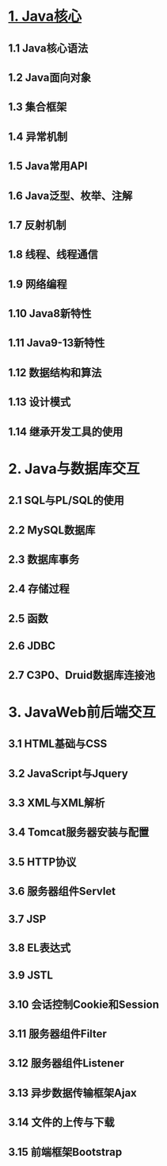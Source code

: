 
# [1. Java核心]()
## 1.1 Java核心语法
## 1.2 Java面向对象
## 1.3 集合框架
## 1.4 异常机制
## 1.5 Java常用API
## 1.6 Java泛型、枚举、注解
## 1.7 反射机制
## 1.8 线程、线程通信
## 1.9 网络编程
## 1.10 Java8新特性
## 1.11 Java9-13新特性
## 1.12 数据结构和算法
## 1.13 设计模式
## 1.14 继承开发工具的使用
# 2. Java与数据库交互
## 2.1 SQL与PL/SQL的使用
## 2.2 MySQL数据库
## 2.3 数据库事务
## 2.4 存储过程
## 2.5 函数
## 2.6 JDBC
## 2.7 C3P0、Druid数据库连接池
# 3. JavaWeb前后端交互
## 3.1 HTML基础与CSS
## 3.2 JavaScript与Jquery
## 3.3 XML与XML解析
## 3.4 Tomcat服务器安装与配置
## 3.5 HTTP协议
## 3.6 服务器组件Servlet
## 3.7 JSP
## 3.8 EL表达式
## 3.9 JSTL
## 3.10 会话控制Cookie和Session
## 3.11 服务器组件Filter
## 3.12 服务器组件Listener
## 3.13 异步数据传输框架Ajax
## 3.14 文件的上传与下载
## 3.15 前端框架Bootstrap
